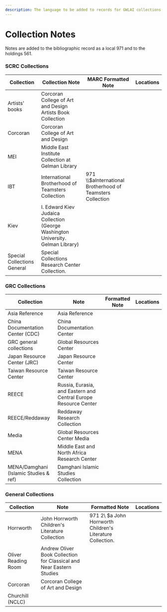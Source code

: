 ```yaml
---
description: The language to be added to records for GWLAI collections.
---
```


# Collection Notes

Notes are added to the bibliographic record as a local 971 and to the holdings 561.&#x20;

### SCRC Collections

| Collection                  | Collection Note                                                                  | MARC Formatted Note                                         | Locations |
| --------------------------- | -------------------------------------------------------------------------------- | ----------------------------------------------------------- | --------- |
| Artists' books              | Corcoran College of Art and Design Artists Book Collection                       |                                                             |           |
| Corcoran                    | Corcoran College of Art and Design                                               |                                                             |           |
| MEI                         | Middle East Institute Collection at Gelman Library                               |                                                             |           |
| IBT                         | International Brotherhood of Teamsters Collection                                | 971 \\\\$aInternational Brotherhood of Teamsters Collection |           |
| Kiev                        | I. Edward Kiev Judaica Collection (George Washington University. Gelman Library) |                                                             |           |
| Special Collections General | Special Collections Research Center Collection.                                  |                                                             |           |

### GRC Collections

| Collection                            | Note                                                            | Formatted Note | Locations |
| ------------------------------------- | --------------------------------------------------------------- | -------------- | --------- |
| Asia Reference                        | Asia Reference                                                  |                |           |
| China Documentation Center (CDC)      | China Documentation Center                                      |                |           |
| GRC general collections               | Global Resources Center                                         |                |           |
| Japan Resource Center (JRC)           | Japan Resource Center                                           |                |           |
| Taiwan Resource Center                | Taiwan Resource Center                                          |                |           |
| REECE                                 | Russia, Eurasia, and Eastern and Central Europe Resource Center |                |           |
| REECE/Reddaway                        | Reddaway Research Collection                                    |                |           |
| Media                                 | Global Resources Center Media                                   |                |           |
| MENA                                  | Middle East and North Africa Research Center                    |                |           |
| MENA/Damghani (Islamic Studies & ref) | Damghani Islamic Studies Collection                             |                |           |

### General Collections

| Collection          | Note                                                                 | Formatted Note                                             | Locations |
| ------------------- | -------------------------------------------------------------------- | ---------------------------------------------------------- | --------- |
| Horrworth           | John Horrworth Children's Literature Collection                      | 971 2\ $a John Horrworth Children's Literature Collection. |           |
| Oliver Reading Room | Andrew Oliver Book Collection for Classical and Near Eastern Studies |                                                            |           |
| Corcoran            | Corcoran College of Art and Design                                   |                                                            |           |
| Churchill (NCLC)    |                                                                      |                                                            |           |
